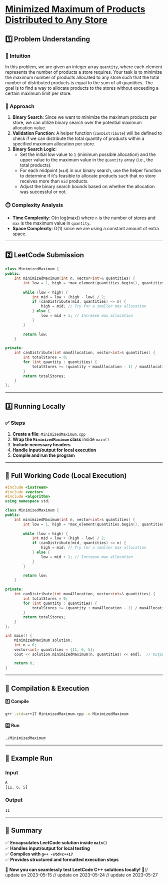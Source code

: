 # **[Minimized Maximum of Products Distributed to Any Store](https://leetcode.com/problems/minimized-maximum-of-products-distributed-to-any-store/description/)**  

## **1️⃣ Problem Understanding**  
### **📌 Intuition**  
In this problem, we are given an integer array `quantity`, where each element represents the number of products a store requires. Your task is to minimize the maximum number of products allocated to any store such that the total number of distributed products is equal to the sum of all quantities. The goal is to find a way to allocate products to the stores without exceeding a certain maximum limit per store.  

### **🚀 Approach**  
1. **Binary Search**: Since we want to minimize the maximum products per store, we can utilize binary search over the potential maximum allocation value.
2. **Validation Function**: A helper function (`canDistribute`) will be defined to check if we can distribute the total quantity of products within a specified maximum allocation per store.
3. **Binary Search Logic**: 
   - Set the initial low value to `1` (minimum possible allocation) and the upper value to the maximum value in the `quantity` array (i.e., the total products).
   - For each midpoint (`mid`) in our binary search, use the helper function to determine if it's feasible to allocate products such that no store receives more than `mid` products.
   - Adjust the binary search bounds based on whether the allocation was successful or not.

### **⏱️ Complexity Analysis**  
- **Time Complexity**: O(n log(max)) where `n` is the number of stores and `max` is the maximum value in `quantity`.
- **Space Complexity**: O(1) since we are using a constant amount of extra space.

---  

## **2️⃣ LeetCode Submission**  
```cpp
class MinimizedMaximum {
public:
    int minimizedMaximum(int n, vector<int>& quantities) {
        int low = 1, high = *max_element(quantities.begin(), quantities.end());
        
        while (low < high) {
            int mid = low + (high - low) / 2;
            if (canDistribute(mid, quantities) <= n) {
                high = mid; // Try for a smaller max allocation
            } else {
                low = mid + 1; // Increase max allocation
            }
        }
        
        return low;
    }

private:
    int canDistribute(int maxAllocation, vector<int>& quantities) {
        int totalStores = 0;
        for (int quantity : quantities) {
            totalStores += (quantity + maxAllocation - 1) / maxAllocation; // Equivalent to ceil(quantity / maxAllocation)
        }
        return totalStores;
    }
};
```  

---  

## **3️⃣ Running Locally**  
### **✅ Steps**  
1. **Create a file**: `MinimizedMaximum.cpp`  
2. **Wrap the `MinimizedMaximum` class** inside `main()`  
3. **Include necessary headers**  
4. **Handle input/output for local execution**  
5. **Compile and run the program**  

---  

## **📝 Full Working Code (Local Execution)**  
```cpp
#include <iostream>
#include <vector>
#include <algorithm>
using namespace std;

class MinimizedMaximum {
public:
    int minimizedMaximum(int n, vector<int>& quantities) {
        int low = 1, high = *max_element(quantities.begin(), quantities.end());
        
        while (low < high) {
            int mid = low + (high - low) / 2;
            if (canDistribute(mid, quantities) <= n) {
                high = mid; // Try for a smaller max allocation
            } else {
                low = mid + 1; // Increase max allocation
            }
        }
        
        return low;
    }

private:
    int canDistribute(int maxAllocation, vector<int>& quantities) {
        int totalStores = 0;
        for (int quantity : quantities) {
            totalStores += (quantity + maxAllocation - 1) / maxAllocation; // Equivalent to ceil(quantity / maxAllocation)
        }
        return totalStores;
    }
};

int main() {
    MinimizedMaximum solution;
    int n = 6;
    vector<int> quantities = {11, 6, 5};
    cout << solution.minimizedMaximum(n, quantities) << endl;  // Output expected: 11

    return 0;
}
```  

---  

## **🔧 Compilation & Execution**  
#### **1️⃣ Compile**  
```bash
g++ -std=c++17 MinimizedMaximum.cpp -o MinimizedMaximum
```  

#### **2️⃣ Run**  
```bash
./MinimizedMaximum
```  

---  

## **🎯 Example Run**  
### **Input**  
```
6
[11, 6, 5]
```  
### **Output**  
```
11
```  

---  

## **📌 Summary**  
✅ **Encapsulates LeetCode solution inside `main()`**  
✅ **Handles input/output for local testing**  
✅ **Compiles with `g++ -std=c++17`**  
✅ **Provides structured and formatted execution steps**  

🚀 **Now you can seamlessly test LeetCode C++ solutions locally!** 🚀// update on 2023-05-15
// update on 2023-05-24
// update on 2023-05-27
